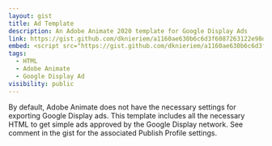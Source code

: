 ```yaml
---
layout: gist
title: Ad Template
description: An Adobe Animate 2020 template for Google Display Ads
link: https://gist.github.com/dknieriem/a1160ae630b6c6d3f6087263122e98df
embed: <script src="https://gist.github.com/dknieriem/a1160ae630b6c6d3f6087263122e98df.js"></script>
tags: 
  - HTML
  - Adobe Animate
  - Google Display Ad
visibility: public
---
```


By default, Adobe Animate does not have the necessary settings for exporting Google Display ads. This template includes all the necessary HTML to get simple ads approved by the Google Display network. See comment in the gist for the associated Publish Profile settings.